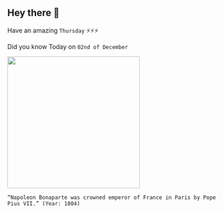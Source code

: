 ## Hey there 👋
Have an amazing `Thursday` ⚡⚡⚡

Did you know Today on `02nd of December`
 
 [<img src="https://ksh.roma.it/sites/default/files/The-Emperor-Napoleon.jpg" width="300" />](https://ksh.roma.it/romanticism/1804#:~:text=On%20the%202nd%20of%20December,the%20authority%20of%20the%20Pontiff.) 
 ```
“Napoleon Bonaparte was crowned emperor of France in Paris by Pope Pius VII.” (Year: 1804)
```
